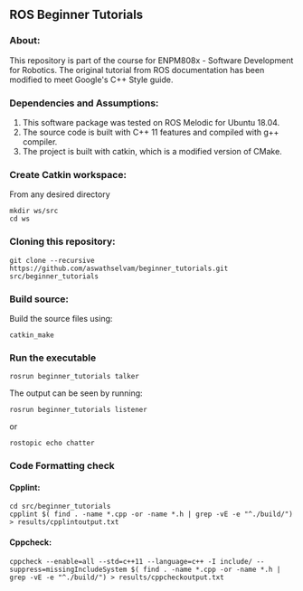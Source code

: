 ## ROS Beginner Tutorials

### About:
This repository is part of the course for ENPM808x - Software Development for Robotics. The original tutorial from ROS documentation has been modified to meet Google's C++ Style guide. 

### Dependencies and Assumptions:
1. This software package was tested on ROS Melodic for Ubuntu 18.04.
2. The source code is built with C++ 11 features and compiled with g++ compiler.
3. The project is built with catkin, which is a modified version of CMake. 

### Create Catkin workspace:
From any desired directory
```
mkdir ws/src
cd ws
```

### Cloning this repository:
```
git clone --recursive https://github.com/aswathselvam/beginner_tutorials.git src/beginner_tutorials
```

### Build source:
Build the source files using:
```
catkin_make
```

### Run the executable
```
rosrun beginner_tutorials talker
```

The output can be seen by running:
```
rosrun beginner_tutorials listener
```
or
```
rostopic echo chatter
```

### Code Formatting check 
#### Cpplint:
```
cd src/beginner_tutorials
cpplint $( find . -name *.cpp -or -name *.h | grep -vE -e "^./build/") > results/cpplintoutput.txt
```
#### Cppcheck:
```
cppcheck --enable=all --std=c++11 --language=c++ -I include/ --suppress=missingIncludeSystem $( find . -name *.cpp -or -name *.h | grep -vE -e "^./build/") > results/cppcheckoutput.txt
```

